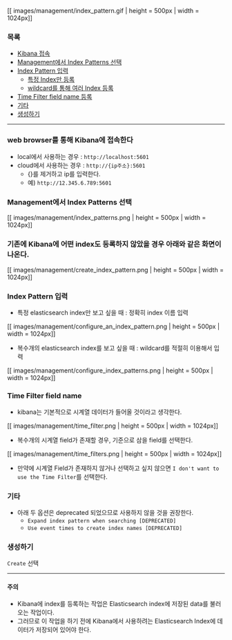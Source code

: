 [[ images/management/index_pattern.gif | height = 500px | width = 1024px]]

### 목록

* [Kibana 접속](#kibana)
* [Management에서 Index Patterns 선택](#index_pattern)
* [Index Pattern 입력](#index_pattern_input)
    * [특정 Index만 등록](#single_index)
    * [wildcard를 통해 여러 Index 등록](#multi_index)
* [Time Filter field name 등록](#time_filter)
* [기타](#else)
* [생성하기](#create)
---

<a name='kibana'></a>
### web browser를 통해 Kibana에 접속한다
* local에서 사용하는 경우 : `http://localhost:5601`
* cloud에서 사용하는 경우 : `http://{ip주소}:5601`
    * {}를 제거하고 ip를 입력한다.
    * 예) `http://12.345.6.789:5601`

<a name='index_pattern'></a>
### Management에서 Index Patterns 선택

[[ images/management/index_patterns.png | height = 500px | width = 1024px]]

### 기존에 Kibana에 어떤 index도 등록하지 않았을 경우 아래와 같은 화면이 나온다.
   
[[ images/management/create_index_pattern.png | height = 500px | width = 1024px]]

<a name='index_pattern_input'></a>
### Index Pattern 입력

* 특정 elasticsearch index만 보고 싶을 때 : 정확히 index 이름 입력
   
[[ images/management/configure_an_index_pattern.png | height = 500px | width = 1024px]]

* 복수개의 elasticsearch index를 보고 싶을 때 : wildcard를 적절히 이용해서 입력
  
[[ images/management/configure_index_patterns.png | height = 500px | width = 1024px]]

<a name='time_filter'></a>
### Time Filter field name

* kibana는 기본적으로 시계열 데이터가 들어올 것이라고 생각한다.
 
[[ images/management/time_filter.png | height = 500px | width = 1024px]]

* 복수개의 시계열 field가 존재할 경우, 기준으로 삼을 field를 선택한다.
    
[[ images/management/time_filters.png | height = 500px | width = 1024px]]

* 만약에 시계열 Field가 존재하지 않거나 선택하고 싶지 않으면 `I don't want to use the Time Filter`를 선택한다.

<a name='else'></a>
### 기타
* 아래 두 옵션은 deprecated 되었으므로 사용하지 않을 것을 권장한다.
    * `Expand index pattern when searching [DEPRECATED]`
    * `Use event times to create index names [DEPRECATED]`

<a name='create'></a>
### 생성하기

`Create` 선택

---

#### 주의
* Kibana에 index를 등록하는 작업은 Elasticsearch index에 저장된 data를 불러오는 작업이다.
* 그러므로 이 작업을 하기 전에 Kibana에서 사용하려는 Elasticsearch Index에 데이터가 저장되어 있어야 한다.